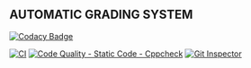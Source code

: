 ## AUTOMATIC GRADING SYSTEM
[![Codacy Badge](https://app.codacy.com/project/badge/Grade/339a444febcd4a47a39ce6b50a44b39e)](https://www.codacy.com/gh/Abi-1-2/M1-Project-march/dashboard?utm_source=github.com&amp;utm_medium=referral&amp;utm_content=Abi-1-2/M1-Project-march&amp;utm_campaign=Badge_Grade)

[![CI](https://github.com/Abi-1-2/M1-Project-march/actions/workflows/1main.yml/badge.svg)](https://github.com/Abi-1-2/M1-Project-march/actions/workflows/1main.yml)
[![Code Quality - Static Code - Cppcheck](https://github.com/Abi-1-2/M1-Project-march/actions/workflows/cppcheck-action.yml/badge.svg)](https://github.com/Abi-1-2/M1-Project-march/actions/workflows/cppcheck-action.yml)
[![Git Inspector](https://github.com/Abi-1-2/M1-Project-march/actions/workflows/git%20inspector.yml/badge.svg)](https://github.com/Abi-1-2/M1-Project-march/actions/workflows/git%20inspector.yml)

